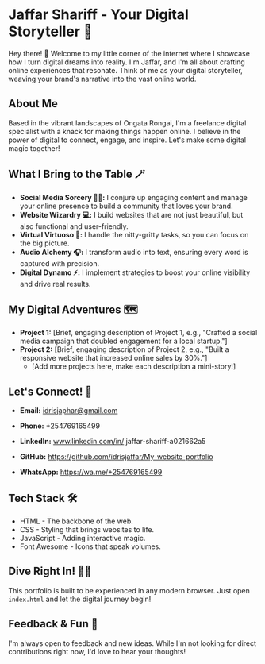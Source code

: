 # Jaffar Shariff - Your Digital Storyteller 🚀

Hey there! 👋 Welcome to my little corner of the internet where I showcase how I turn digital dreams into reality. I'm Jaffar, and I'm all about crafting online experiences that resonate. Think of me as your digital storyteller, weaving your brand's narrative into the vast online world.

## About Me

Based in the vibrant landscapes of Ongata Rongai, I'm a freelance digital specialist with a knack for making things happen online. I believe in the power of digital to connect, engage, and inspire. Let's make some digital magic together!

## What I Bring to the Table 🪄

* **Social Media Sorcery 🧙‍♂️:** I conjure up engaging content and manage your online presence to build a community that loves your brand.
* **Website Wizardry 💻:** I build websites that are not just beautiful, but also functional and user-friendly.
* **Virtual Virtuoso 🎻:** I handle the nitty-gritty tasks, so you can focus on the big picture.
* **Audio Alchemy 🎧:** I transform audio into text, ensuring every word is captured with precision.
* **Digital Dynamo ⚡:** I implement strategies to boost your online visibility and drive real results.

## My Digital Adventures 🗺️

* **Project 1:** [Brief, engaging description of Project 1, e.g., "Crafted a social media campaign that doubled engagement for a local startup."]
* **Project 2:** [Brief, engaging description of Project 2, e.g., "Built a responsive website that increased online sales by 30%."]
    * [Add more projects here, make each description a mini-story!]

## Let's Connect! 🤝

* **Email:** idrisjaphar@gmail.com
* **Phone:** +254769165499
* **LinkedIn:** www.linkedin.com/in/
jaffar-shariff-a021662a5

* **GitHub:** https://github.com/idrisjaffar/My-website-portfolio
* **WhatsApp:** https://wa.me/+254769165499

## Tech Stack 🛠️

* HTML - The backbone of the web.
* CSS - Styling that brings websites to life.
* JavaScript - Adding interactive magic.
* Font Awesome - Icons that speak volumes.

## Dive Right In! 🏊‍♂️

This portfolio is built to be experienced in any modern browser. Just open `index.html` and let the digital journey begin!

## Feedback & Fun 🎈

I'm always open to feedback and new ideas. While I'm not looking for direct contributions right now, I'd love to hear your thoughts!
